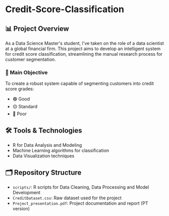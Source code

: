 # Credit-Score-Classification



## 📊 Project Overview

As a Data Science Master's student, I've taken on the role of a data scientist at a global financial firm. This project aims to develop an intelligent system for credit score classification, streamlining the manual research process for customer segmentation.

### 🎯 Main Objective
To create a robust system capable of segmenting customers into credit score grades:
- 🟢 Good
- 🟡 Standard
- 🔴 Poor

## 🛠️ Tools & Technologies
- R for Data Analysis and Modeling
- Machine Learning algorithms for classification
- Data Visualization techniques

## 🗂️ Repository Structure
- `scripts/`: R scripts for Data Cleaning, Data Processing and Model Development
- `CreditDataset.csv`: Raw dataset used for the project
- `Project_presentation.pdf`: Project documentation and report (PT version)
